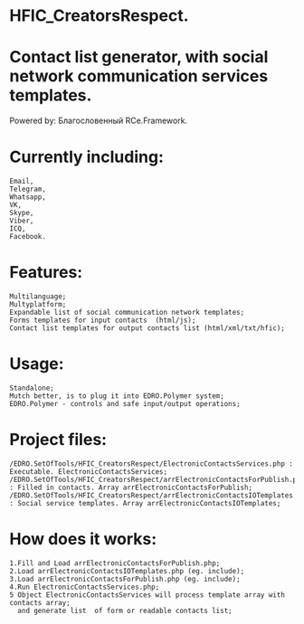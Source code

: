 # HFIC_CreatorsRespect.  
# Contact list generator, with social network communication services templates.
Powered by: Благословенный RCe.Framework.

# Currently including:
    Email, 
    Telegram,
    Whatsapp,
    VK,
    Skype,
    Viber,
    ICQ,
    Facebook.

# Features:
    Multilanguage;
    Multyplatform;
    Expandable list of social communication network templates;
    Forms templates for input contacts  (html/js);
    Contact list templates for output contacts list (html/xml/txt/hfic);
     
# Usage:
    Standalone;
    Mutch better, is to plug it into EDRO.Polymer system;
    EDRO.Polymer - controls and safe input/output operations;
     
# Project files:
    /EDRO.SetOfTools/HFIC_CreatorsRespect/ElectronicContactsServices.php : Executable. ElectronicContactsServices;
    /EDRO.SetOfTools/HFIC_CreatorsRespect/arrElectronicContactsForPublish.php : Filled in contacts. Array arrElectronicContactsForPublish;
    /EDRO.SetOfTools/HFIC_CreatorsRespect/arrElectronicContactsIOTemplates.php  : Social service templates. Array arrElectronicContactsIOTemplates;
    
# How does it works:
    1.Fill and Load arrElectronicContactsForPublish.php;
    2.Load arrElectronicContactsIOTemplates.php (eg. include);
    3.Load arrElectronicContactsForPublish.php (eg. include);
    4.Run ElectronicContactsServices.php;
    5 Object ElectronicContactsServices will process template array with contacts array;
      and generate list  of form or readable contacts list;
    

